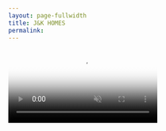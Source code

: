 ```yaml
---
layout: page-fullwidth
title: J&K HOMES
permalink:
---
```


<div class="hero-banner home__hero-banner">
  <video class="hero-media" autoplay loop muted playsinline id="projectHeroVideo" poster="/assets/media/project/manly/cover-image-01.jpg">
    <source src="/assets/media/project/manly/JK-manly-video-banner.mp4" type="video/mp4">
  </video>
</div>


<!-- When building a single or multi units buildings, it could be seen as another house in the area for many passers-by, but we know and understand this could be a life time savings, an investment with everything on the line.

Therefore, we deeply understand how imperative it is to choose right design, material and builder for your project, and this is J&K’s core value. -->
